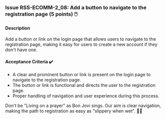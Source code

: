 ### Issue RSS-ECOMM-2_08: Add a button to navigate to the registration page (5 points) 🖱️

#### Description

Add a button or link on the login page that allows users to navigate to the registration page, making it easy for users to create a new account if they don't have one.

#### Acceptance Criteria ✔️

- A clear and prominent button or link is present on the login page to navigate to the registration page.
- The button or link is functional and directs the user to the registration page.
- Proper handling of navigation and user experience during this process.

Don't be "Living on a prayer" as Bon Jovi sings. Our aim is clear navigation, making the path to registration as easy as "slippery when wet". 🎵🎸
